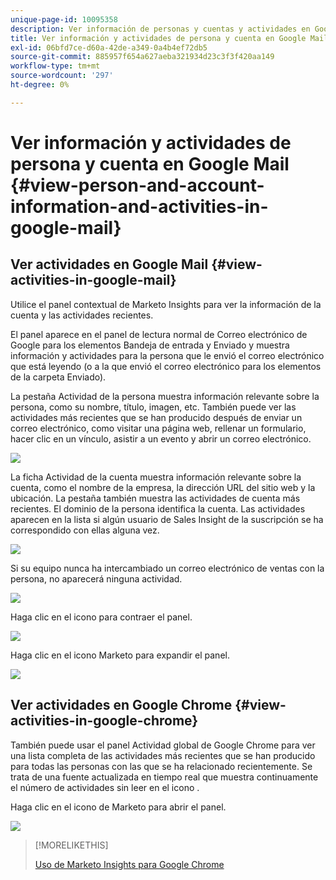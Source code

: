 ```yaml
---
unique-page-id: 10095358
description: Ver información de personas y cuentas y actividades en Google Mail - Marketo Docs - Documentación del producto
title: Ver información y actividades de persona y cuenta en Google Mail
exl-id: 06bfd7ce-d60a-42de-a349-0a4b4ef72db5
source-git-commit: 885957f654a627aeba321934d23c3f3f420aa149
workflow-type: tm+mt
source-wordcount: '297'
ht-degree: 0%

---
```


# Ver información y actividades de persona y cuenta en Google Mail {#view-person-and-account-information-and-activities-in-google-mail}

## Ver actividades en Google Mail {#view-activities-in-google-mail}

Utilice el panel contextual de Marketo Insights para ver la información de la cuenta y las actividades recientes.

El panel aparece en el panel de lectura normal de Correo electrónico de Google para los elementos Bandeja de entrada y Enviado y muestra información y actividades para la persona que le envió el correo electrónico que está leyendo (o a la que envió el correo electrónico para los elementos de la carpeta Enviado).

La pestaña Actividad de la persona muestra información relevante sobre la persona, como su nombre, título, imagen, etc. También puede ver las actividades más recientes que se han producido después de enviar un correo electrónico, como visitar una página web, rellenar un formulario, hacer clic en un vínculo, asistir a un evento y abrir un correo electrónico.

![](assets/1.png)

La ficha Actividad de la cuenta muestra información relevante sobre la cuenta, como el nombre de la empresa, la dirección URL del sitio web y la ubicación. La pestaña también muestra las actividades de cuenta más recientes. El dominio de la persona identifica la cuenta. Las actividades aparecen en la lista si algún usuario de Sales Insight de la suscripción se ha correspondido con ellas alguna vez.

![](assets/2.png)

Si su equipo nunca ha intercambiado un correo electrónico de ventas con la persona, no aparecerá ninguna actividad.

![](assets/3.png)

Haga clic en el icono para contraer el panel.

![](assets/4.png)

Haga clic en el icono Marketo para expandir el panel.

![](assets/image2015-10-6-15-3a43-3a22.png)

## Ver actividades en Google Chrome {#view-activities-in-google-chrome}

También puede usar el panel Actividad global de Google Chrome para ver una lista completa de las actividades más recientes que se han producido para todas las personas con las que se ha relacionado recientemente. Se trata de una fuente actualizada en tiempo real que muestra continuamente el número de actividades sin leer en el icono .

Haga clic en el icono de Marketo para abrir el panel.

![](assets/image2015-10-6-15-3a32-3a52.png)

>[!MORELIKETHIS]
>
>[Uso de Marketo Insights para Google Chrome](/help/marketo/product-docs/marketo-sales-insight/msi-chrome-plugin/using-marketo-insights-for-google-chrome.md)
